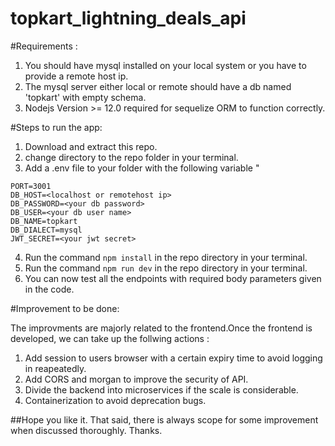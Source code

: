 ﻿# topkart_lightning_deals_api
 
 #Requirements : 
 1. You should have mysql installed on your local system or you have to provide a remote host ip.
 2. The mysql server either local or remote should have a db named 'topkart' with empty schema.
 3. Nodejs Version >= 12.0 required for sequelize ORM to function correctly.
 
 #Steps to run the app:
 1. Download and extract this repo.
 2. change directory to the repo folder in your terminal.
 3. Add a .env file to your folder with the following variable " 
   ```
   PORT=3001
DB_HOST=<localhost or remotehost ip>
DB_PASSWORD=<your db password>
DB_USER=<your db user name>
DB_NAME=topkart
DB_DIALECT=mysql
JWT_SECRET=<your jwt secret>

```
4. Run the command `npm install` in the repo directory in your terminal.
5. Run the command `npm run dev` in the repo directory in your terminal.
6. You can now test all the endpoints with required body parameters given in the code.

#Improvement to be done:

The improvments are majorly related to the frontend.Once the frontend is developed, we can take up the follwing actions : 
1. Add session to users browser with a certain expiry time to avoid logging in reapeatedly.
2. Add CORS and morgan to improve the security of API.
3. Divide the backend into microservices if the scale is considerable.
4. Containerization to avoid deprecation bugs.

##Hope you like it. That said, there is always scope for some improvement when discussed thoroughly. Thanks.
 
